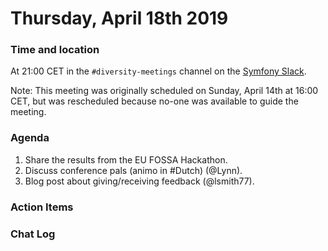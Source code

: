 # Thursday, April 18th 2019

### Time and location
At 21:00 CET in the `#diversity-meetings` channel on the [Symfony Slack][slack].

Note: This meeting was originally scheduled on Sunday, April 14th at 16:00 CET,
but was rescheduled because no-one was available to guide the meeting.

### Agenda
1) Share the results from the EU FOSSA Hackathon.
1) Discuss conference pals (animo in #Dutch) (@Lynn).
1) Blog post about giving/receiving feedback (@lsmith77).

### Action Items

### Chat Log


[slack]: https://symfony.com/slack
